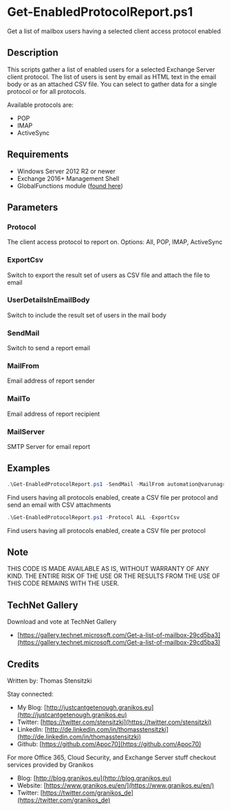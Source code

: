 # Get-EnabledProtocolReport.ps1

Get a list of mailbox users having a selected client access protocol enabled

## Description

This scripts gather a list of enabled users for a selected Exchange Server client protocol. The list of users is sent by email as HTML text in the email body or as an attached CSV file. You can select to gather data for a single protocol or for all protocols.

Available protocols are:

- POP
- IMAP
- ActiveSync

## Requirements

- Windows Server 2012 R2 or newer
- Exchange 2016+ Management Shell
- GlobalFunctions module ([found here](http://scripts.granikos.eu))

## Parameters

### Protocol

The client access protocol to report on.
Options: All, POP, IMAP, ActiveSync

### ExportCsv

Switch to export the result set of users as CSV file and attach the file to email

### UserDetailsInEmailBody

Switch to include the result set of users in the mail body

### SendMail

Switch to send a report email

### MailFrom

Email address of report sender

### MailTo

Email address of report recipient

### MailServer

SMTP Server for email report

## Examples

``` PowerShell
.\Get-EnabledProtocolReport.ps1 -SendMail -MailFrom automation@varunagroup.de -MailTo report@varunagroup.de -MailServer relay.varunagroup.de -Protocol ALL
```

Find users having all protocols enabled, create a CSV file per protocol and send an email with CSV attachments

``` PowerShell 
.\Get-EnabledProtocolReport.ps1 -Protocol ALL -ExportCsv
```

Find users having all protocols enabled, create a CSV file per protocol

## Note

THIS CODE IS MADE AVAILABLE AS IS, WITHOUT WARRANTY OF ANY KIND. THE ENTIRE
RISK OF THE USE OR THE RESULTS FROM THE USE OF THIS CODE REMAINS WITH THE USER.

## TechNet Gallery

Download and vote at TechNet Gallery

- [https://gallery.technet.microsoft.com/Get-a-list-of-mailbox-29cd5ba3](https://gallery.technet.microsoft.com/Get-a-list-of-mailbox-29cd5ba3)

## Credits

Written by: Thomas Stensitzki

Stay connected:

- My Blog: [http://justcantgetenough.granikos.eu](http://justcantgetenough.granikos.eu)
- Twitter: [https://twitter.com/stensitzki](https://twitter.com/stensitzki)
- LinkedIn: [http://de.linkedin.com/in/thomasstensitzki](http://de.linkedin.com/in/thomasstensitzki)
- Github: [https://github.com/Apoc70](https://github.com/Apoc70)

For more Office 365, Cloud Security, and Exchange Server stuff checkout services provided by Granikos

- Blog: [http://blog.granikos.eu](http://blog.granikos.eu)
- Website: [https://www.granikos.eu/en/](https://www.granikos.eu/en/)
- Twitter: [https://twitter.com/granikos_de](https://twitter.com/granikos_de)
